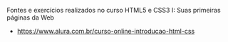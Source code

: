 Fontes e exercícios realizados no curso HTML5 e CSS3 I: Suas primeiras páginas da Web
- https://www.alura.com.br/curso-online-introducao-html-css

